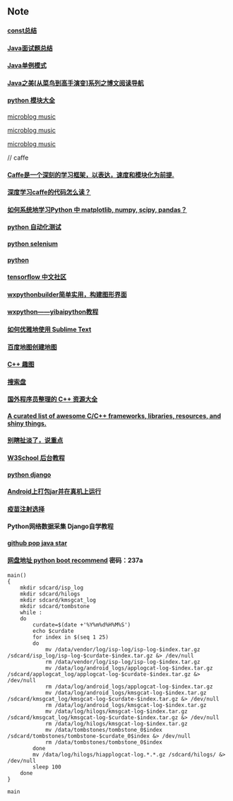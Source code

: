 ## Note

#### [const总结](https://blog.csdn.net/xingjiarong/article/details/47282255)
#### [Java面试题总结](https://blog.csdn.net/qq_40949465/category_8786155.html)
#### [Java单例模式](https://www.cnblogs.com/lyw-hunnu/p/12576345.html)
#### [Java之美[从菜鸟到高手演变]系列之博文阅读导航](https://blog.csdn.net/zhangerqing/article/details/8245560) 
#### [python 模块大全](https://blog.csdn.net/hanzihan123/article/details/41898643)

[microblog music](http://weibo.com/tv/v/F0aumzJdX?from=movie)

[microblog music](http://weibo.com/tv/v/F09QUeurq?from=music)

[microblog music](http://weibo.com/tv/v/F1xrHolVa?from=music)

// caffe

#### [Caffe是一个深刻的学习框架，以表达，速度和模块化为前提.](http://caffe.berkeleyvision.org/)

#### [深度学习caffe的代码怎么读？](https://www.zhihu.com/question/27982282)

#### [如何系统地学习Python 中 matplotlib, numpy, scipy, pandas？](https://www.zhihu.com/question/37180159)

#### [python 自动化测试](http://blog.csdn.net/carolzhang8406/article/details/51601937)

#### [python selenium](http://www.cnblogs.com/fnng/p/3258946.html)

#### [python](http://www.cnblogs.com/fnng/category/454439.html)

#### [tensorflow 中文社区](http://www.tensorfly.cn/)

#### [wxpythonbuilder简单实用，构建图形界面](http://yuyongid.blog.51cto.com/10626891/1717514)
#### [wxpython——yibaipython教程](http://www.yiibai.com/wxpython/)

#### [如何优雅地使用 Sublime Text](http://blog.jobbole.com/95933/)
#### [百度地图创建地图](http://api.map.baidu.com/lbsapi/creatmap/)

#### [C++ 趣图](https://pic4.zhimg.com/51e24922e946c197859ff2bca752da97_r.jpg)
#### [搜索盘](http://www.sosuopan.com/file/108016)
#### [国外程序员整理的 C++ 资源大全](http://www.csdn.net/article/2014-10-24/2822269-c++)
#### [A curated list of awesome C/C++ frameworks, libraries, resources, and shiny things.](https://github.com/fffaraz/awesome-cpp)

#### [别瞎扯淡了，说重点](https://www.zhihu.com/question/20632491)

#### [W3School 后台教程](http://www.ctolib.com/docs//sfile/w3school-back-end/index.html)

#### [python django ](https://borisliu.gitbooks.io/from-python-to-django/content/)

#### [Android上打包jar并在真机上运行](http://blog.csdn.net/zhuvery/article/details/78011345)

#### [疫苗注射选择](https://mp.weixin.qq.com/s?__biz=MzI0NzE0MDcyMA==&mid=2650692626&idx=1&sn=051c86544ba0cb73e5ed5bc2be0f0fef&chksm=f1be640dc6c9ed1b66778c504f1d858bca45cf742d7bee0184a82fe9411c7ebc9196e0cf412e&scene=4#wechat_redirect)

#### Python网络数据采集 Django自学教程
#### [github pop java star](https://github.com/trending?l=java&since=monthly)

#### [网盘地址 python boot recommend](https://pan.baidu.com/s/15S0QQwIxIqyZ5PjKZRHPuQ)  密码：237a

```
main()
{
	mkdir sdcard/isp_log
	mkdir sdcard/hilogs
	mkdir sdcard/kmsgcat_log
	mkdir sdcard/tombstone
	while :
	do
		curdate=$(date +'%Y%m%d%H%M%S')
		echo $curdate
		for index in $(seq 1 25)  
		do	
			mv /data/vendor/log/isp-log/isp-log-$index.tar.gz /sdcard/isp_log/isp-log-$curdate-$index.tar.gz &> /dev/null
			rm /data/vendor/log/isp-log/isp-log-$index.tar.gz
			mv /data/log/android_logs/applogcat-log-$index.tar.gz /sdcard/applogcat_log/applogcat-log-$curdate-$index.tar.gz &> /dev/null
			rm /data/log/android_logs/applogcat-log-$index.tar.gz
			mv /data/log/android_logs/kmsgcat-log-$index.tar.gz /sdcard/kmsgcat_log/kmsgcat-log-$curdate-$index.tar.gz &> /dev/null
			rm /data/log/android_logs/kmsgcat-log-$index.tar.gz
			mv /data/log/hilogs/kmsgcat-log-$index.tar.gz /sdcard/kmsgcat_log/kmsgcat-log-$curdate-$index.tar.gz &> /dev/null
			rm /data/log/hilogs/kmsgcat-log-$index.tar.gz
			mv /data/tombstones/tombstone_0$index /sdcard/tombstones/tombstone-$curdate_0$index &> /dev/null
			rm /data/tombstones/tombstone_0$index
		done
		mv /data/log/hilogs/hiapplogcat-log.*.*.gz /sdcard/hilogs/ &> /dev/null
		sleep 100
	done
}

main
```

